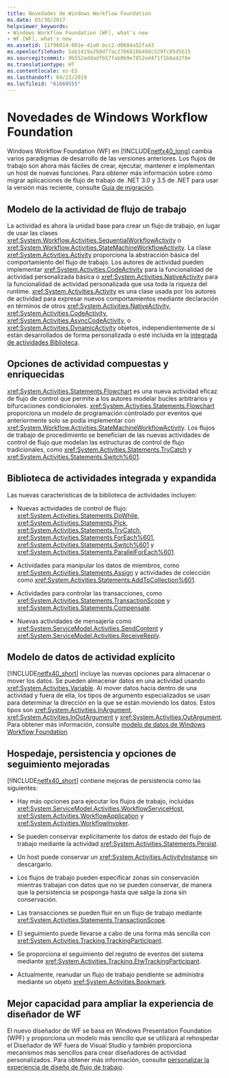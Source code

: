 ```yaml
---
title: Novedades de Windows Workflow Foundation
ms.date: 03/30/2017
helpviewer_keywords:
- Windows Workflow Foundation [WF], what's new
- WF [WF], what's new
ms.assetid: 11f96014-001e-41a0-bcc2-d0684a52fa43
ms.openlocfilehash: 5ab1419a29dd77ac276681bb49dc529fc05d5b15
ms.sourcegitcommit: 9b552addadfb57fab0b9e7852ed4f1f1b8a42f8e
ms.translationtype: HT
ms.contentlocale: es-ES
ms.lasthandoff: 04/23/2019
ms.locfileid: "61669555"
---
```

# <a name="whats-new-in-windows-workflow-foundation"></a>Novedades de Windows Workflow Foundation
Windows Workflow Foundation (WF) en [!INCLUDE[netfx40_long](../../../includes/netfx40-long-md.md)] cambia varios paradigmas de desarrollo de las versiones anteriores. Los flujos de trabajo son ahora más fáciles de crear, ejecutar, mantener e implementan un host de nuevas funciones. Para obtener más información sobre cómo migrar aplicaciones de flujo de trabajo de .NET 3.0 y 3.5 de .NET para usar la versión más reciente, consulte [Guía de migración](migration-guidance.md).  
  
## <a name="workflow-activity-model"></a>Modelo de la actividad de flujo de trabajo  
 La actividad es ahora la unidad base para crear un flujo de trabajo, en lugar de usar las clases <xref:System.Workflow.Activities.SequentialWorkflowActivity> o <xref:System.Workflow.Activities.StateMachineWorkflowActivity>. La clase <xref:System.Activities.Activity> proporciona la abstracción básica del comportamiento del flujo de trabajo. Los autores de actividad pueden implementar <xref:System.Activities.CodeActivity> para la funcionalidad de actividad personalizada básica o <xref:System.Activities.NativeActivity> para la funcionalidad de actividad personalizada que usa toda la riqueza del runtime. <xref:System.Activities.Activity> es una clase usada por los autores de actividad para expresar nuevos comportamientos mediante declaración en términos de otros <xref:System.Activities.NativeActivity>, <xref:System.Activities.CodeActivity>, <xref:System.Activities.AsyncCodeActivity>, o <xref:System.Activities.DynamicActivity> objetos, independientemente de si están desarrollados de forma personalizada o esté incluida en la [integrada de actividades Biblioteca](net-framework-4-5-built-in-activity-library.md).  
  
## <a name="rich-composite-activity-options"></a>Opciones de actividad compuestas y enriquecidas  
 <xref:System.Activities.Statements.Flowchart> es una nueva actividad eficaz de flujo de control que permite a los autores modelar bucles arbitrarios y bifurcaciones condicionales. <xref:System.Activities.Statements.Flowchart> proporciona un modelo de programación controlado por eventos que anteriormente solo se podía implementar con <xref:System.Workflow.Activities.StateMachineWorkflowActivity>. Los flujos de trabajo de procedimiento se benefician de las nuevas actividades de control de flujo que modelan las estructuras de control de flujo tradicionales, como <xref:System.Activities.Statements.TryCatch> y <xref:System.Activities.Statements.Switch%601>.  
  
## <a name="expanded-built-in-activity-library"></a>Biblioteca de actividades integrada y expandida  
 Las nuevas características de la biblioteca de actividades incluyen:  
  
- Nuevas actividades de control de flujo: <xref:System.Activities.Statements.DoWhile>, <xref:System.Activities.Statements.Pick>, <xref:System.Activities.Statements.TryCatch>, <xref:System.Activities.Statements.ForEach%601>, <xref:System.Activities.Statements.Switch%601> y <xref:System.Activities.Statements.ParallelForEach%601>.  
  
- Actividades para manipular los datos de miembros, como <xref:System.Activities.Statements.Assign> y actividades de colección como <xref:System.Activities.Statements.AddToCollection%601>.  
  
- Actividades para controlar las transacciones, como <xref:System.Activities.Statements.TransactionScope> y <xref:System.Activities.Statements.Compensate>.  
  
- Nuevas actividades de mensajería como <xref:System.ServiceModel.Activities.SendContent> y <xref:System.ServiceModel.Activities.ReceiveReply>.  
  
## <a name="explicit-activity-data-model"></a>Modelo de datos de actividad explícito  
 [!INCLUDE[netfx40_short](../../../includes/netfx40-short-md.md)] incluye las nuevas opciones para almacenar o mover los datos. Se pueden almacenar datos en una actividad usando <xref:System.Activities.Variable>. Al mover datos hacia dentro de una actividad y fuera de ella, los tipos de argumento especializados se usan para determinar la dirección en la que se están moviendo los datos. Estos tipos son <xref:System.Activities.InArgument>, <xref:System.Activities.InOutArgument> y <xref:System.Activities.OutArgument>. Para obtener más información, consulte [modelo de datos de Windows Workflow Foundation](data-model.md).  
  
## <a name="enhanced-hosting-persistence-and-tracking-options"></a>Hospedaje, persistencia y opciones de seguimiento mejoradas  
 [!INCLUDE[netfx40_short](../../../includes/netfx40-short-md.md)] contiene mejoras de persistencia como las siguientes:  
  
- Hay más opciones para ejecutar los flujos de trabajo, incluidas <xref:System.ServiceModel.Activities.WorkflowServiceHost>, <xref:System.Activities.WorkflowApplication> y <xref:System.Activities.WorkflowInvoker>.  
  
- Se pueden conservar explícitamente los datos de estado del flujo de trabajo mediante la actividad <xref:System.Activities.Statements.Persist>.  
  
- Un host puede conservar un <xref:System.Activities.ActivityInstance> sin descargarlo.  
  
- Los flujos de trabajo pueden especificar zonas sin conservación mientras trabajan con datos que no se pueden conservar, de manera que la persistencia se posponga hasta que salga la zona sin conservación.  
  
- Las transacciones se pueden fluir en un flujo de trabajo mediante <xref:System.Activities.Statements.TransactionScope>.  
  
- El seguimiento puede llevarse a cabo de una forma más sencilla con <xref:System.Activities.Tracking.TrackingParticipant>.  
  
- Se proporciona el seguimiento del registro de eventos del sistema mediante <xref:System.Activities.Tracking.EtwTrackingParticipant>.  
  
- Actualmente, reanudar un flujo de trabajo pendiente se administra mediante un objeto <xref:System.Activities.Bookmark>.  
  
## <a name="easier-ability-to-extend-wf-designer-experience"></a>Mejor capacidad para ampliar la experiencia de diseñador de WF  
 El nuevo diseñador de WF se basa en Windows Presentation Foundation (WPF) y proporciona un modelo más sencillo que se utilizará al rehospedar el Diseñador de WF fuera de Visual Studio y también proporciona mecanismos más sencillos para crear diseñadores de actividad personalizados. Para obtener más información, consulte [personalizar la experiencia de diseño de flujo de trabajo](customizing-the-workflow-design-experience.md).
